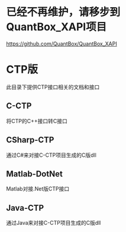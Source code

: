 # 已经不再维护，请移步到QuantBox\_XAPI项目
https://github.com/QuantBox/QuantBox_XAPI

# CTP版

此目录下提供CTP接口相关的文档和接口

## C-CTP
将CTP的C++接口转C接口

## CSharp-CTP
通过C#来对接C-CTP项目生成的C版dll

## Matlab-DotNet
Matlab对接.Net版CTP接口

## Java-CTP
通过Java来对接C-CTP项目生成的C版dll
